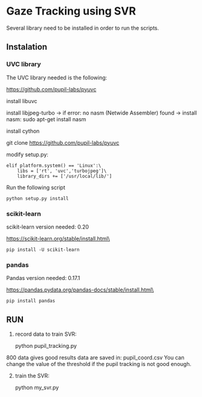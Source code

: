 # Gaze Tracking using SVR

Several library need to be installed in order to run the scripts.

## Instalation

### UVC library
The UVC library needed is the following:

https://github.com/pupil-labs/pyuvc

install libuvc

install libjpeg-turbo -> if error: no nasm (Netwide Assembler) found -> install nasm: sudo apt-get install nasm

install cython

git clone https://github.com/pupil-labs/pyuvc

modify setup.py:

    elif platform.system() == 'Linux':\
        libs = ['rt', 'uvc','turbojpeg']\
        library_dirs += ['/usr/local/lib/']
        
Run the following script
    
    python setup.py install

### scikit-learn

scikit-learn version needed: 0.20

https://scikit-learn.org/stable/install.html\

    pip install -U scikit-learn

### pandas

Pandas version needed: 0.17.1

https://pandas.pydata.org/pandas-docs/stable/install.html\

    pip install pandas

## RUN

1) record data to train SVR:

    python pupil_tracking.py

800 data gives good results
data are saved in: pupil_coord.csv
You can change the value of the threshold if the pupil tracking is not good enough.
    
2) train the SVR:

    python my_svr.py
